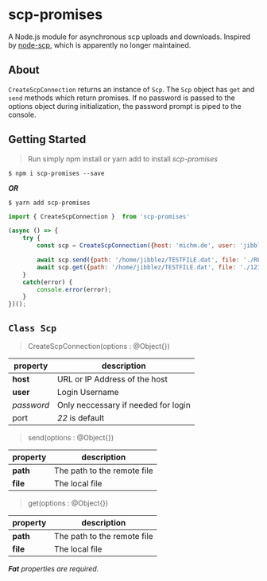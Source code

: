 # scp-promises

A Node.js module for asynchronous scp uploads and downloads. Inspired by [node-scp](https://github.com/ecto/node-scp), which is apparently no longer maintained.

## About

``CreateScpConnection`` returns an instance of ``Scp``. The ``Scp`` object has ``get`` and ``send`` methods which return promises. If no password is passed to the options object during initialization, the password prompt is piped to the console.

## Getting Started
> Run simply npm install or yarn add to install *scp-promises*


```
$ npm i scp-promises --save
```

***OR***

```
$ yarn add scp-promises
```

```javascript
import { CreateScpConnection }  from 'scp-promises'

(async () => {
    try {
        const scp = CreateScpConnection({host: 'michm.de', user: 'jibblez'});

        await scp.send({path: '/home/jibblez/TESTFILE.dat', file: './README.md'});
        await scp.get({path: '/home/jibblez/TESTFILE.dat', file: './1233213.md'})
    }
    catch(error) {
        console.error(error);
    }
})();
```

## ``Class Scp``

> CreateScpConnection(options : @Object{})
> 
|property          | description                                                             |
|------------------|---------------------------------------------------------------------------|
| **host**     | URL or IP Address of the host                             |
| **user**         | Login Username                                                      |
| *password*  | Only neccessary if needed for login              |
| port             | *22* is default                                                  | 

> send(options : @Object{})
> 
|property          | description                                                               |
|------------------|---------------------------------------------------------------------------|
| **path**     | The path to the remote file                            |
| **file**         | The local file                                                      |

> get(options : @Object{})
> 
|property          | description                                                               |
|------------------|---------------------------------------------------------------------------|
| **path**     | The path to the remote file                            |
| **file**         | The local file                                                      |


***Fat*** *properties are required.*
